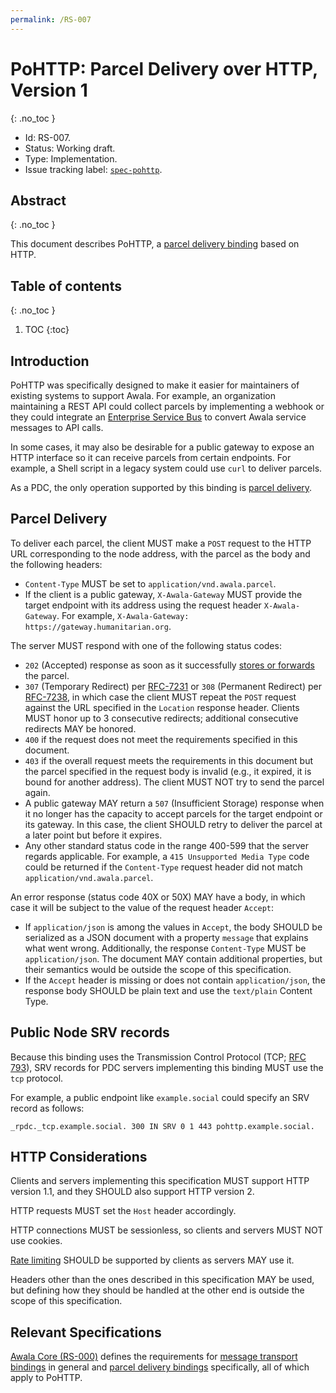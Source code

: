 ```yaml
---
permalink: /RS-007
---
```

# PoHTTP: Parcel Delivery over HTTP, Version 1
{: .no_toc }

- Id: RS-007.
- Status: Working draft.
- Type: Implementation.
- Issue tracking label: [`spec-pohttp`](https://github.com/AwalaNetwork/specs/labels/spec-pohttp).

## Abstract
{: .no_toc }

This document describes PoHTTP, a [parcel delivery binding](rs000-core.md#parcel-delivery-binding) based on HTTP.

## Table of contents
{: .no_toc }

1. TOC
{:toc}

## Introduction

PoHTTP was specifically designed to make it easier for maintainers of existing systems to support Awala. For example, an organization maintaining a REST API could collect parcels by implementing a webhook or they could integrate an [Enterprise Service Bus](https://en.wikipedia.org/wiki/Enterprise_service_bus) to convert Awala service messages to API calls.

In some cases, it may also be desirable for a public gateway to expose an HTTP interface so it can receive parcels from certain endpoints. For example, a Shell script in a legacy system could use `curl` to deliver parcels.

As a PDC, the only operation supported by this binding is [parcel delivery](#parcel-delivery).

## Parcel Delivery

To deliver each parcel, the client MUST make a `POST` request to the HTTP URL corresponding to the node address, with the parcel as the body and the following headers:

- `Content-Type` MUST be set to `application/vnd.awala.parcel`.
- If the client is a public gateway, `X-Awala-Gateway` MUST provide the target endpoint with its address using the request header `X-Awala-Gateway`. For example, `X-Awala-Gateway: https://gateway.humanitarian.org`.

The server MUST respond with one of the following status codes:

- `202` (Accepted) response as soon as it successfully [stores or forwards](https://en.wikipedia.org/wiki/Store_and_forward) the parcel.
- `307` (Temporary Redirect) per [RFC-7231](https://tools.ietf.org/html/rfc7231#section-6.4.7) or `308` (Permanent Redirect) per [RFC-7238](https://tools.ietf.org/html/rfc7238), in which case the client MUST repeat the `POST` request against the URL specified in the `Location` response header. Clients MUST honor up to 3 consecutive redirects; additional consecutive redirects MAY be honored.
- `400` if the request does not meet the requirements specified in this document.
- `403` if the overall request meets the requirements in this document but the parcel specified in the request body is invalid (e.g., it expired, it is bound for another address). The client MUST NOT try to send the parcel again.
- A public gateway MAY return a `507` (Insufficient Storage) response when it no longer has the capacity to accept parcels for the target endpoint or its gateway. In this case, the client SHOULD retry to deliver the parcel at a later point but before it expires.
- Any other standard status code in the range 400-599 that the server regards applicable. For example, a `415 Unsupported Media Type` code could be returned if the `Content-Type` request header did not match `application/vnd.awala.parcel`.

An error response (status code 40X or 50X) MAY have a body, in which case it will be subject to the value of the request header `Accept`:

- If `application/json` is among the values in `Accept`, the body SHOULD be serialized as a JSON document with a property `message` that explains what went wrong. Additionally, the response `Content-Type` MUST be `application/json`. The document MAY contain additional properties, but their semantics would be outside the scope of this specification.
- If the `Accept` header is missing or does not contain `application/json`, the response body SHOULD be plain text and use the `text/plain` Content Type.

## Public Node SRV records

Because this binding uses the Transmission Control Protocol (TCP; [RFC 793](https://tools.ietf.org/html/rfc793)), SRV records for PDC servers implementing this binding MUST use the `tcp` protocol.

For example, a public endpoint like `example.social` could specify an SRV record as follows:

```
_rpdc._tcp.example.social. 300 IN SRV 0 1 443 pohttp.example.social.
```

## HTTP Considerations

Clients and servers implementing this specification MUST support HTTP version 1.1, and they SHOULD also support HTTP version 2.

HTTP requests MUST set the `Host` header accordingly.

HTTP connections MUST be sessionless, so clients and servers MUST NOT use cookies.

[Rate limiting](https://tools.ietf.org/html/rfc6585#section-4) SHOULD be supported by clients as servers MAY use it.

Headers other than the ones described in this specification MAY be used, but defining how they should be handled at the other end is outside the scope of this specification.

## Relevant Specifications

[Awala Core (RS-000)](rs000-core.md) defines the requirements for [message transport bindings](rs000-core.md#message-transport-bindings) in general and [parcel delivery bindings](rs000-core.md#parcel-delivery-binding) specifically, all of which apply to PoHTTP.
